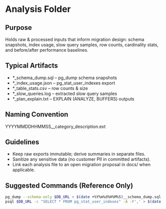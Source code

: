 Analysis Folder
===============

Purpose
-------
Holds raw & processed inputs that inform migration design: schema snapshots, index usage, slow query samples, row counts, cardinality stats, and before/after performance baselines.

Typical Artifacts
-----------------
- *_schema_dump.sql – pg_dump schema snapshots
- *_index_usage.json – pg_stat_user_indexes export
- *_table_stats.csv – row counts & size
- *_slow_queries.log – extracted slow query samples
- *_plan_explain.txt – EXPLAIN (ANALYZE, BUFFERS) outputs

Naming Convention
-----------------
YYYYMMDDHHMMSS__category_description.ext

Guidelines
----------
- Keep raw exports immutable; derive summaries in separate files.
- Sanitize any sensitive data (no customer PII in committed artifacts).
- Link each analysis file to an open migration proposal in docs/ when applicable.

Suggested Commands (Reference Only)
-----------------------------------
```bash
pg_dump --schema-only $DB_URL > $(date +%Y%m%d%H%M%S)__schema_dump.sql
psql $DB_URL -c "SELECT * FROM pg_stat_user_indexes" -A -F',' > $(date +%Y%m%d%H%M%S)__index_usage.csv
```

